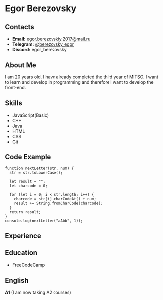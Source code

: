 # Egor Berezovsky
## Contacts
* **Email:** egor.berezovskiy.2017@mail.ru
* **Telegram:** [@berezovsky_egor](https://t.me/berezovsky_egor)
* **Discord:** egor_berezovsky
## About Me
I am 20 years old. I have already completed the third year of MITSO. I want to learn and develop in programming and therefore I want to develop the front-end.
## Skills
* JavaScript(Basic)
* C++
* Java
* HTML
* CSS
* Git
## Code Example
```
function nextLetter(str, num) {
  str = str.toLowerCase();

  let result = "";
  let charcode = 0;

  for (let i = 0; i < str.length; i++) {
    charcode = str[i].charCodeAt() + num;
    result += String.fromCharCode(charcode);
  }
  return result;
}
console.log(nextLetter("aAbb", 1));
```
## Experience
## Education
* FreeCodeCamp
## English
**A1** (I am now taking A2 courses)
